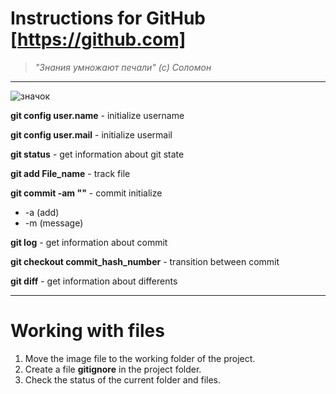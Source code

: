 # Instructions for GitHub [https://github.com]


>*"Знания умножают печали" (с) Соломон*
* * * 
![значок](https://w7.pngwing.com/pngs/628/559/png-transparent-github-computer-icons-github-cdr-cat-like-mammal-carnivoran.png)

**git config user.name** - initialize username

**git config user.mail** - initialize usermail

**git status** - get information about git state

**git add File_name** - track file

**git commit -am ""** - commit initialize
* -a (add)
* -m (message)

**git log** - get information about commit

**git checkout commit_hash_number** - transition between commit

**git diff** - get information about differents

***

# Working with files

1. Move the image file to the working folder of the project.
2. Create a file **gitignore** in the project folder.
3. Check the status of the current folder and files.
